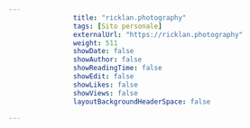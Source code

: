 ```yaml
---
                title: "ricklan.photography"
                tags: [Sito personale]
                externalUrl: "https://ricklan.photography"
                weight: 511
                showDate: false
                showAuthor: false
                showReadingTime: false
                showEdit: false
                showLikes: false
                showViews: false
                layoutBackgroundHeaderSpace: false
                
---
```


